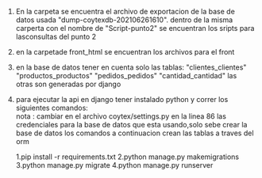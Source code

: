 1. En la carpeta se encuentra el archivo de exportacion de la base de datos usada
 "dump-coytexdb-202106261610".
dentro de la misma carperta con el nombre de "Script-punto2"  se encuentran los sripts para lasconsultas 
del punto 2

2. en la carpetade front_html se encuentran los archivos para el front

3. en la base de datos tener en cuenta solo las tablas:
"clientes_clientes"
"productos_productos"
"pedidos_pedidos"
"cantidad_cantidad"
las otras son generadas por django

4. para ejecutar la api en django tener instalado python y correr los siguientes comandos:	
nota : cambiar en el archivo coytex/settings.py  en la linea 86 las credenciales para la
base de datos que esta usando,solo sebe crear la base de datos los comandos a continuacion
crean las tablas a traves del orm
	
	1.pip install -r requirements.txt
	2.python manage.py makemigrations
	3.python manage.py migrate
	4.python manage.py runserver 	